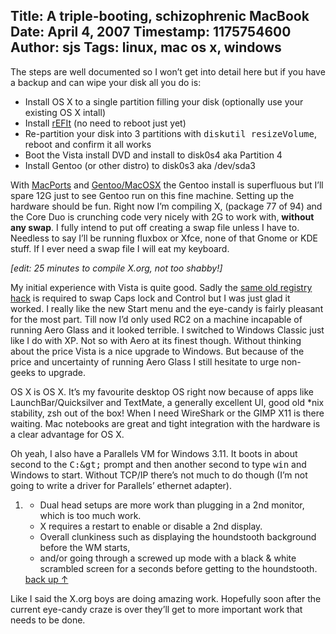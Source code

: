 Title: A triple-booting, schizophrenic MacBook
Date: April 4, 2007
Timestamp: 1175754600
Author: sjs
Tags: linux, mac os x, windows
----

The steps are well documented so I won’t get into detail here but if you have a backup and can wipe your disk all you do is:

 * Install OS X to a single partition filling your disk (optionally use your existing OS X intall)
 * Install <a href="http://refit.sourceforge.net/">rEFIt</a> (no need to reboot just yet)
 * Re-partition your disk into 3 partitions with <tt>diskutil resizeVolume</tt>, reboot and confirm it all works
 * Boot the Vista install DVD and install to disk0s4 aka Partition 4
 * Install Gentoo (or other distro) to disk0s3 aka /dev/sda3

With <a href="http://www.macports.org/">MacPorts</a> and <a href="http://www.metadistribution.org/macos/">Gentoo/MacOSX</a> the Gentoo install is superfluous but I’ll spare 12G just to see Gentoo run on this fine machine. Setting up the hardware should be fun. Right now I’m compiling X, (package 77 of 94) and the Core Duo is crunching code very nicely with 2G to work with, <strong>without any swap</strong>. I fully intend to put off creating a swap file unless I have to. Needless to say I’ll be running fluxbox or Xfce, none of that Gnome or KDE stuff. If I ever need a swap file I will eat my keyboard.

*[edit: 25 minutes to compile X.org, not too shabby!]*

My initial experience with Vista is quite good. Sadly the <a href="http://www.manicai.net/comp/swap-caps-ctrl.html">same old registry hack</a> is required to swap Caps lock and Control but I was just glad it worked. I really like the new Start menu and the eye-candy is fairly pleasant for the most part. Till now I’d only used RC2 on a machine incapable of running Aero Glass and it looked terrible. I switched to Windows Classic just like I do with XP. Not so with Aero at its finest though. Without thinking about the price Vista is a nice upgrade to Windows. But because of the price and uncertainty of running Aero Glass I still hesitate to urge non-geeks to upgrade.

OS X is OS X. It’s my favourite desktop OS right now because of apps like LaunchBar/Quicksilver and TextMate, a generally excellent UI, good old *nix stability, zsh out of the box! When I need WireShark or the GIMP X11 is there waiting.  Mac notebooks are great and tight integration with the hardware is a clear advantage for OS X.

Oh yeah, I also have a Parallels VM for Windows 3.11. It boots in about second to the <tt>C:\&gt;</tt> prompt and then another second to type <tt>win</tt> and Windows to start. Without TCP/IP there’s not much to do though (I’m not going to write a driver for Parallels’ ethernet adapter).

<ol>
  <li><a id="fn1" name="fn1"></a>
    <ul>
      <li>Dual head setups are more work than plugging in a 2nd monitor, which is too much work.
      <li>X requires a restart to enable or disable a 2nd display.
      <li>Overall clunkiness such as displaying the houndstooth background before the WM starts,
      <li>and/or going through a screwed up mode with a black &amp; white scrambled screen for a seconds before getting to the houndstooth.
    </ul>
    <a href="#fn1-ret">back up ↑</a>
</ol>

Like I said the X.org boys are doing amazing work. Hopefully soon after the current eye-candy craze is over they’ll get to more important work that needs to be done.
